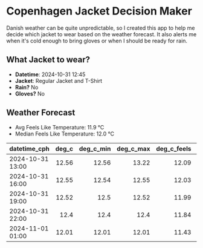 
# Copenhagen Jacket Decision Maker

Danish weather can be quite unpredictable, so I created this app to help me decide which jacket to wear based on the weather forecast. 
It also alerts me when it's cold enough to bring gloves or when I should be ready for rain.

## What Jacket to wear?

- **Datetime**: 2024-10-31 12:45
- **Jacket**: Regular Jacket and T-Shirt
- **Rain?** No
- **Gloves?** No

## Weather Forecast
- Avg Feels Like Temperature: 11.9 °C
- Median Feels Like Temperature: 12.0 °C

| datetime_cph     |   deg_c |   deg_c_min |   deg_c_max |   deg_c_feels | weather   | wind   | rain   |
|:-----------------|--------:|------------:|------------:|--------------:|:----------|:-------|:-------|
| 2024-10-31 13:00 |   12.56 |       12.56 |       13.22 |         12.09 | Clouds    | High   | None   |
| 2024-10-31 16:00 |   12.55 |       12.54 |       12.55 |         12.03 | Clouds    | High   | None   |
| 2024-10-31 19:00 |   12.52 |       12.5  |       12.52 |         11.99 | Clouds    | High   | None   |
| 2024-10-31 22:00 |   12.4  |       12.4  |       12.4  |         11.84 | Clouds    | High   | None   |
| 2024-11-01 01:00 |   12.01 |       12.01 |       12.01 |         11.43 | Clouds    | High   | None   |
        